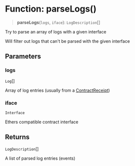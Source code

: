 # Function: parseLogs()

> **parseLogs**(`logs`, `iface`): `LogDescription`[]

Try to parse an array of logs with a given interface

Will filter out logs that can't be parsed with the given interface

## Parameters

### logs

`Log`[]

Array of log entries (usually from a [ContractReceipt](../interfaces/ContractReceipt.md))

### iface

`Interface`

Ethers compatible contract interface

## Returns

`LogDescription`[]

A list of parsed log entries (events)
